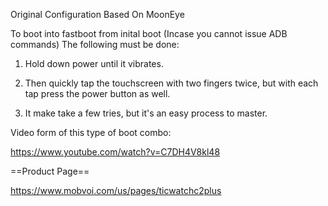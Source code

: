 Original Configuration Based On MoonEye

To boot into fastboot from inital boot (Incase you cannot issue ADB commands) The following must be done:

1. Hold down power until it vibrates.

2. Then quickly tap the touchscreen with two fingers twice, but with each tap press the power button as well.

3. It make take a few tries, but it's an easy process to master.

Video form of this type of boot combo:

https://www.youtube.com/watch?v=C7DH4V8kl48

==Product Page==

https://www.mobvoi.com/us/pages/ticwatchc2plus
